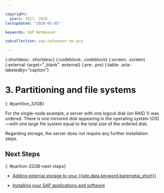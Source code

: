 ```yaml
---

copyright:
  years: 2017, 2020
lastupdated: "2020-05-05"

keywords: SAP NetWeaver

subcollection: sap-netweaver-ms-qrg

---
```


{:shortdesc: .shortdesc}
{:codeblock: .codeblock}
{:screen: .screen}
{:external: target="_blank" .external}
{:pre: .pre}
{:table: .aria-labeledby="caption"}

# 3. Partitioning and file systems
{: #partition_32GB}

For the single-node example, a server with one logical disk (on RAID 1) was ordered. There is one mirrored disk appearing in the operating system (OS)—with one large file system equal to the total size of the ordered disk.

Regarding storage, the server does not require any further installation steps.

## Next Steps
{: #partion-32GB-next-steps}

  * [Adding external storage to your {{site.data.keyword.baremetal_short}}](/docs/sap-netweaver-ms-qrg?topic=sap-netweaver-ms-qrg-storage)

  * [Installing your SAP applications and software](/docs/sap-netweaver-ms-qrg?topic=sap-netweaver-ms-qrg-install_landscape)
